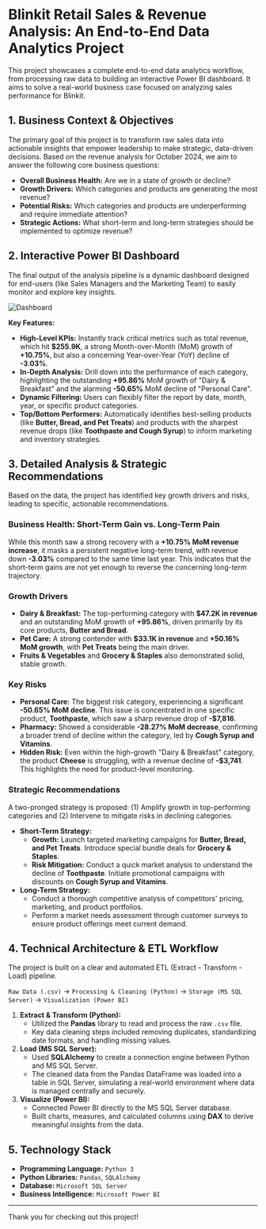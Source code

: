 # Blinkit Retail Sales & Revenue Analysis: An End-to-End Data Analytics Project

This project showcases a complete end-to-end data analytics workflow, from processing raw data to building an interactive Power BI dashboard. It aims to solve a real-world business case focused on analyzing sales performance for Blinkit.

##  1. Business Context & Objectives

The primary goal of this project is to transform raw sales data into actionable insights that empower leadership to make strategic, data-driven decisions. Based on the revenue analysis for October 2024, we aim to answer the following core business questions:

* **Overall Business Health:** Are we in a state of growth or decline?
* **Growth Drivers:** Which categories and products are generating the most revenue?
* **Potential Risks:** Which categories and products are underperforming and require immediate attention?
* **Strategic Actions:** What short-term and long-term strategies should be implemented to optimize revenue?

##  2. Interactive Power BI Dashboard

The final output of the analysis pipeline is a dynamic dashboard designed for end-users (like Sales Managers and the Marketing Team) to easily monitor and explore key insights.

![Dashboard](/image/Blintit_Dash.png)

**Key Features:**

* **High-Level KPIs:** Instantly track critical metrics such as total revenue, which hit **$255.9K**, a strong Month-over-Month (MoM) growth of **+10.75%**, but also a concerning Year-over-Year (YoY) decline of **-3.03%**.
* **In-Depth Analysis:** Drill down into the performance of each category, highlighting the outstanding **+95.86%** MoM growth of "Dairy & Breakfast" and the alarming **-50.65%** MoM decline of "Personal Care".
* **Dynamic Filtering:** Users can flexibly filter the report by date, month, year, or specific product categories.
* **Top/Bottom Performers:** Automatically identifies best-selling products (like **Butter, Bread, and Pet Treats**) and products with the sharpest revenue drops (like **Toothpaste and Cough Syrup**) to inform marketing and inventory strategies.

##  3. Detailed Analysis & Strategic Recommendations

Based on the data, the project has identified key growth drivers and risks, leading to specific, actionable recommendations.

### Business Health: Short-Term Gain vs. Long-Term Pain

While this month saw a strong recovery with a **+10.75% MoM revenue increase**, it masks a persistent negative long-term trend, with revenue down **-3.03%** compared to the same time last year. This indicates that the short-term gains are not yet enough to reverse the concerning long-term trajectory.

### Growth Drivers 

* **Dairy & Breakfast:** The top-performing category with **$47.2K in revenue** and an outstanding MoM growth of **+95.86%**, driven primarily by its core products, **Butter and Bread**.
* **Pet Care:** A strong contender with **$33.1K in revenue** and **+50.16% MoM growth**, with **Pet Treats** being the main driver.
* **Fruits & Vegetables** and **Grocery & Staples** also demonstrated solid, stable growth.

### Key Risks 

* **Personal Care:** The biggest risk category, experiencing a significant **-50.65% MoM decline**. This issue is concentrated in one specific product, **Toothpaste**, which saw a sharp revenue drop of **-$7,816**.
* **Pharmacy:** Showed a considerable **-28.27% MoM decrease**, confirming a broader trend of decline within the category, led by **Cough Syrup and Vitamins**.
* **Hidden Risk:** Even within the high-growth "Dairy & Breakfast" category, the product **Cheese** is struggling, with a revenue decline of **-$3,741**. This highlights the need for product-level monitoring.

### Strategic Recommendations

A two-pronged strategy is proposed: (1) Amplify growth in top-performing categories and (2) Intervene to mitigate risks in declining categories.

* **Short-Term Strategy:**
    * **Growth:** Launch targeted marketing campaigns for **Butter, Bread, and Pet Treats**. Introduce special bundle deals for **Grocery & Staples**.
    * **Risk Mitigation:** Conduct a quick market analysis to understand the decline of **Toothpaste**. Initiate promotional campaigns with discounts on **Cough Syrup and Vitamins**.
* **Long-Term Strategy:**
    * Conduct a thorough competitive analysis of competitors' pricing, marketing, and product portfolios.
    * Perform a market needs assessment through customer surveys to ensure product offerings meet current demand.

##  4. Technical Architecture & ETL Workflow

The project is built on a clear and automated ETL (Extract - Transform - Load) pipeline.

`Raw Data (.csv)` -> `Processing & Cleaning (Python)` -> `Storage (MS SQL Server)` -> `Visualization (Power BI)`

1.  **Extract & Transform (Python):**
    * Utilized the **Pandas** library to read and process the raw `.csv` file.
    * Key data cleaning steps included removing duplicates, standardizing date formats, and handling missing values.
2.  **Load (MS SQL Server):**
    * Used **SQLAlchemy** to create a connection engine between Python and MS SQL Server.
    * The cleaned data from the Pandas DataFrame was loaded into a table in SQL Server, simulating a real-world environment where data is managed centrally and securely.
3.  **Visualize (Power BI):**
    * Connected Power BI directly to the MS SQL Server database.
    * Built charts, measures, and calculated columns using **DAX** to derive meaningful insights from the data.

##  5. Technology Stack

* **Programming Language:** `Python 3`
* **Python Libraries:** `Pandas`, `SQLAlchemy`
* **Database:** `Microsoft SQL Server`
* **Business Intelligence:** `Microsoft Power BI`

---
Thank you for checking out this project!
